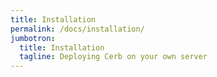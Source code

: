 ```yaml
---
title: Installation
permalink: /docs/installation/
jumbotron:
  title: Installation
  tagline: Deploying Cerb on your own server
---
```


